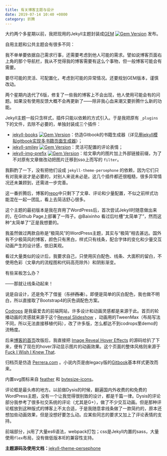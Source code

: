 ```yaml
---
title: 有关博客主题与设计
date: 2019-07-14 10:40 +0800
category: 折腾
---
```

大约两个多星期以前，我把现用的Jekyll主题封装成[GEM](https://rubygems.org/gems/jekyll-theme-persephone) [![Gem Version](https://badge.fury.io/rb/jekyll-theme-persephone.svg)](https://rubygems.org/gems/jekyll-theme-persephone) 发布。

自用主题和公共主题会有很多不同：

我不单单要依据自己需求行事，还需要考虑到他人可能的需求。譬如说博客页面右上角的那个导航栏，我从不觉得我的博客需要有这么个事物，但一般博客可能会有需要。

要尽可能的灵活、可配置化，考虑到可能的异常情况。还要规划GEM版本，谨慎改动。

两个星期内迭代了6版，修复了一些我的博客上不会出现，他人使用可能会有的问题。如果没有使用反馈大概不会再更新了——除非我心血来潮又要折腾什么新的功能。

Jekyll主题一般只含样式，插件只能以依赖的方式引入。于是我把原有 `_plugins` 下的文件，去除不必要的，单独封装成三个插件：

- [jekyll-books](https://github.com/erlzhang/jekyll-books) [![Gem Version](https://badge.fury.io/rb/jekyll-books.svg)](https://rubygems.org/gems/jekyll-books)：仿造Gitbook的书籍生成器（详见[用jekyll模拟gitbook实现多书籍页面生成器](/blog/gitbook-made-of-jekyll)）；
- [jekyll-smiley](https://github.com/erlzhang/jekyll-smiley) [![Gem Version](https://badge.fury.io/rb/jekyll-smiley.svg)](https://rubygems.org/gems/jekyll-smiley)：灵活可配置的评论表情；
- [jekyll-img-prefix](https://github.com/erlzhang/jekyll-img-prefix) [![Gem Version](https://badge.fury.io/rb/jekyll-img-prefix.svg)](https://rubygems.org/gems/jekyll-img-prefix)：给文章内的图片加上外部链接前缀，为了不对原有文章做改动把图片迁移到sso上而写的 `filter`。

我斟酌了一下，没有把他们设成 `jekyll-theme-persephone` 的依赖，因为它们只有对我来说才是必要的，对别人来说未必是。这几个插件都还很粗糙，很多异常情况还未兼顾到，还需进一步完善。

这一番折腾后，博客的[repo](https://github.com/erlzhang/erl.im)中只剩下了文章、评论和少量配置，不似之前样式功能混在一起一团乱，看上去简洁舒心很多。

这个主题的最初版本是我在弃用了WordPress后，首次尝试Jekyll时随意做出来的，在Github Page上部署了一阵子。@Baixinho 看过后吐槽“太简单了”，然而这种“太简单了”正是我想要的。

我虽然做过两款自称是“极简风”的WordPress主题，其实与“极简”相去甚远。国外有不少极简风的博客，颜色只有黑白，样式只有线条，配合字体的变化和少量交互动画产生的设计感，依旧美观。

看过大量类似的设计后，我要求自己，只使用灰白配色、线条、大面积的留白，不使用色彩（文章内的流程图和代码高亮除外）和阴影渐变。

有些呆板怎么办？

——那就让线条动起来！

说是自设计，还是免不了借鉴（~~东拼西凑~~）。即便是简单的灰白配色，我也做不明白，所以直接取了Bootstrap4的灰色调配色方案。

[Codrops](https://tympanus.net/codrops/) 是我最爱去的前端网站，许多设计和动画灵感都是来源于此。首页的轮播动画的灵感就来源于这个[Reveal Slideshow](https://tympanus.net/Development/RevealSlideshow/) ，动画用的TweenMax（布局写法不同，所以无法直接移植代码），改了许多版，怎么都达不到codrops里demo的流畅度。

后来[博客的首页](/blog)改版后，我直接把 [Image Reveal Hover Effects](https://tympanus.net/Development/ImageRevealHover/) 的源码给扒了下来，便有了现在的hover浮动显示图片的动画效果。这个页面的整体风格则来源于 [Fuck I Wish I Knew That](https://fuckiwishiknewth.at/).

归档页是仿造 [Perrera.com](http://perrera.com) 。小说内页是由legacy版的[Gitbook](https://legacy.gitbook.com/)基本样式更改而来。

内置svg图标来自 [feather](https://feathericons.com/) 和 [bytesize-icons](https://github.com/danklammer/bytesize-icons)。
 
评论框是最头疼的地方。以前做Dysis的时候，翻遍国内外收费的和免费的WordPress主题，没有一个让我觉得很别致的设计，都是千篇一律。Dysis的评论部分我参考了很多社交系统的评论（尤其是G+），做了不少交互动画。但是那种评论框放到这种版式的博客上不太合适，于是我随意拿线条做了一款简约的，原本还想加些动画效果，但是没想好要怎么动。应某些同志的要求又加上了评论表情的支持。

前端部分，js用了大量es6语法，webpack打包；css是Jekyll内置的sass，大量使用`flex`布局，没有做低版本IE的兼容性支持。

**主题源码及使用文档：**[jekyll-theme-persephone](https://github.com/erlzhang/jekyll-theme-persephone)
